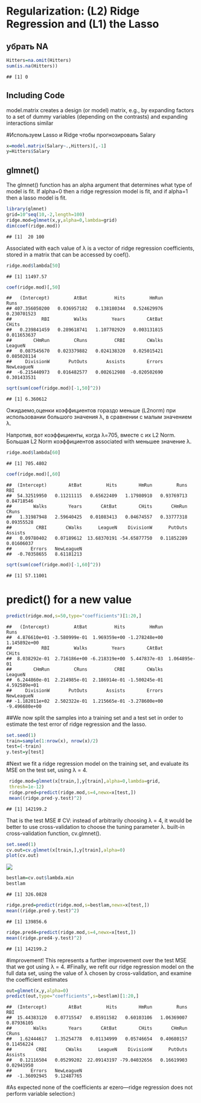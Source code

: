 Regularization: (L2) Ridge Regression and (L1) the Lasso
================

## убрать NA

``` r
Hitters=na.omit(Hitters)
sum(is.na(Hitters))
```

    ## [1] 0

## Including Code

model.matrix creates a design (or model) matrix, e.g., by expanding
factors to a set of dummy variables (depending on the contrasts) and
expanding interactions similar

\#Используем Lasso и Ridge чтобы прогнозировать Salary

``` r
x=model.matrix(Salary~.,Hitters)[,-1]
y=Hitters$Salary
```

## glmnet()

The glmnet() function has an alpha argument that determines what type of
model is fit. If alpha=0 then a ridge regression model is fit, and if
alpha=1 then a lasso model is fit.

``` r
library(glmnet)
grid=10^seq(10,-2,length=100)
ridge.mod=glmnet(x,y,alpha=0,lambda=grid)
dim(coef(ridge.mod))
```

    ## [1]  20 100

Associated with each value of λ is a vector of ridge regression
coefficients, stored in a matrix that can be accessed by coef().

``` r
ridge.mod$lambda[50]
```

    ## [1] 11497.57

``` r
coef(ridge.mod)[,50]
```

    ##   (Intercept)         AtBat          Hits         HmRun          Runs 
    ## 407.356050200   0.036957182   0.138180344   0.524629976   0.230701523 
    ##           RBI         Walks         Years        CAtBat         CHits 
    ##   0.239841459   0.289618741   1.107702929   0.003131815   0.011653637 
    ##        CHmRun         CRuns          CRBI        CWalks       LeagueN 
    ##   0.087545670   0.023379882   0.024138320   0.025015421   0.085028114 
    ##     DivisionW       PutOuts       Assists        Errors    NewLeagueN 
    ##  -6.215440973   0.016482577   0.002612988  -0.020502690   0.301433531

``` r
sqrt(sum(coef(ridge.mod)[-1,50]^2))
```

    ## [1] 6.360612

Ожидаемо,оценки коэффициентов гораздо меньше (L2norm) при использовании
большого значения λ, в сравнении с малым значением λ.

Напротив, вот коэффициенты, когда λ=705, вместе с их L2 Norm. Большая L2
Norm коэффициентов associated with меньшее значение λ.

``` r
ridge.mod$lambda[60]
```

    ## [1] 705.4802

``` r
coef(ridge.mod)[,60]
```

    ##  (Intercept)        AtBat         Hits        HmRun         Runs          RBI 
    ##  54.32519950   0.11211115   0.65622409   1.17980910   0.93769713   0.84718546 
    ##        Walks        Years       CAtBat        CHits       CHmRun        CRuns 
    ##   1.31987948   2.59640425   0.01083413   0.04674557   0.33777318   0.09355528 
    ##         CRBI       CWalks      LeagueN    DivisionW      PutOuts      Assists 
    ##   0.09780402   0.07189612  13.68370191 -54.65877750   0.11852289   0.01606037 
    ##       Errors   NewLeagueN 
    ##  -0.70358655   8.61181213

``` r
sqrt(sum(coef(ridge.mod)[-1,60]^2))
```

    ## [1] 57.11001

# predict() for a new value

``` r
predict(ridge.mod,s=50,type="coefficients")[1:20,]
```

    ##   (Intercept)         AtBat          Hits         HmRun          Runs 
    ##  4.876610e+01 -3.580999e-01  1.969359e+00 -1.278248e+00  1.145892e+00 
    ##           RBI         Walks         Years        CAtBat         CHits 
    ##  8.038292e-01  2.716186e+00 -6.218319e+00  5.447837e-03  1.064895e-01 
    ##        CHmRun         CRuns          CRBI        CWalks       LeagueN 
    ##  6.244860e-01  2.214985e-01  2.186914e-01 -1.500245e-01  4.592589e+01 
    ##     DivisionW       PutOuts       Assists        Errors    NewLeagueN 
    ## -1.182011e+02  2.502322e-01  1.215665e-01 -3.278600e+00 -9.496680e+00

\##We now split the samples into a training set and a test set in order
to estimate the test error of ridge regression and the lasso.

``` r
set.seed(1)
train=sample(1:nrow(x), nrow(x)/2)
test=(-train)
y.test=y[test]
```

\#Next we fit a ridge regression model on the training set, and evaluate
its MSE on the test set, using λ = 4.

``` r
 ridge.mod=glmnet(x[train,],y[train],alpha=0,lambda=grid,
 thresh=1e-12)
 ridge.pred=predict(ridge.mod,s=4,newx=x[test,])
 mean((ridge.pred-y.test)^2)
```

    ## [1] 142199.2

That is the test MSE \# CV: instead of arbitrarily choosing λ = 4, it
would be better to use cross-validation to choose the tuning parameter
λ. built-in cross-validation function, cv.glmnet().

``` r
set.seed(1)
cv.out=cv.glmnet(x[train,],y[train],alpha=0)
plot(cv.out)
```

![](RegularizationL2Norm_files/figure-gfm/unnamed-chunk-9-1.png)<!-- -->

``` r
bestlam=cv.out$lambda.min
bestlam
```

    ## [1] 326.0828

``` r
ridge.pred=predict(ridge.mod,s=bestlam,newx=x[test,])
mean((ridge.pred-y.test)^2)
```

    ## [1] 139856.6

``` r
ridge.pred4=predict(ridge.mod,s=4,newx=x[test,])
mean((ridge.pred4-y.test)^2)
```

    ## [1] 142199.2

\#improvement! This represents a further improvement over the test MSE
that we got using λ = 4. \#Finally, we refit our ridge regression model
on the full data set, using the value of λ chosen by cross-validation,
and examine the coefficient estimates

``` r
out=glmnet(x,y,alpha=0)
predict(out,type="coefficients",s=bestlam)[1:20,]
```

    ##  (Intercept)        AtBat         Hits        HmRun         Runs          RBI 
    ##  15.44383120   0.07715547   0.85911582   0.60103106   1.06369007   0.87936105 
    ##        Walks        Years       CAtBat        CHits       CHmRun        CRuns 
    ##   1.62444617   1.35254778   0.01134999   0.05746654   0.40680157   0.11456224 
    ##         CRBI       CWalks      LeagueN    DivisionW      PutOuts      Assists 
    ##   0.12116504   0.05299202  22.09143197 -79.04032656   0.16619903   0.02941950 
    ##       Errors   NewLeagueN 
    ##  -1.36092945   9.12487765

\#As expected none of the coefficients ar ezero—ridge regression does
not perform variable selection:)
